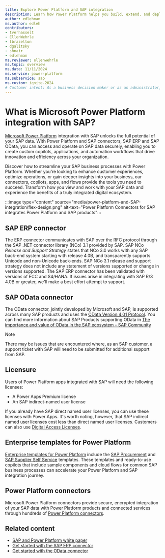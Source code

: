 ```yaml
---
title: Explore Power Platform and SAP integration
description: Learn how Power Platform helps you build, extend, and deploy solutions that interact with SAP to improve daily workflows.
author: edlehman
ms.author: edleh
contributors: 
- tverhasselt
- EllenWehrle
- tbrazelton
- dgalitsky
- shnair
- edlehman
ms.reviewer: ellenwehrle
ms.topic: overview
ms.date: 11/11/2024
ms.service: power-platform
ms.subservice: sap
ms.custom: ignite-2024
# Customer intent: As a business decision maker or as an administrator, I want to learn about Power Platform integration with SAP so I can discover how to integrate and streamline my organization's SAP data and workflows with other system data in Power Platform to give my organization's users a better work experience that leads to saved time, fewer mistakes, and improved data quality and insights.
---
```


# What is Microsoft Power Platform integration with SAP?

[Microsoft Power Platform](/power-platform/) integration with SAP unlocks the full potential of your SAP data. With Power Platform and SAP connectors, SAP ERP and SAP OData, you can access and operate on SAP data securely, enabling you to create custom copilots, applications, and automation workflows that drive innovation and efficiency across your organization.

Discover how to streamline your SAP business processes with Power Platform. Whether you're looking to enhance customer experiences, optimize operations, or gain deeper insights into your business, our connectors, copilots, apps, and flows provide the tools you need to succeed. Transform how you view and work with your SAP data and experience the benefits of a truly integrated digital ecosystem.

:::image type="content" source="media/power-platform-and-SAP-integration/flex-design.png" alt-text="Power Platform Connectors for SAP integrates Power Platform and SAP products":::

## SAP ERP connector

The ERP connector communicates with SAP over the RFC protocol through the SAP .NET connector library (NCo) 3.1 provided by SAP. SAP NCo *Release and Support Strategy* states that NCo 3.0 works with any SAP back-end system starting with release 4.0B, and transparently supports Unicode and non-Unicode back-ends. SAP NCo 3.1 release and support strategy does not include any statement of versions supported or change in versions supported. The SAP ERP connector has been validated with versions of ECC and S4/HANA. If issues arise in integrating with SAP R/3 4.0B or greater, we'll make a best effort attempt to support.

## SAP OData connector

The OData connector, jointly developed by Microsoft and SAP, is supported across many SAP products and uses the [OData Version 4.01 Protocol](https://docs.oasis-open.org/odata/odata/v4.01/odata-v4.01-part1-protocol.html). You can find more information about SAP Products supporting OData in [The importance and value of OData in the SAP ecosystem - SAP Community](https://community.sap.com/t5/technology-blogs-by-sap/the-importance-and-value-of-odata-in-the-sap-ecosystem/ba-p/13492946)

> [!NOTE]
>There may be issues that are encountered where, as an SAP customer, a support ticket with SAP will need to be submitted for additional support from SAP.

## Licensure

Users of Power Platform apps integrated with SAP will need the following licenses:

- A Power Apps Premium license
- An SAP indirect-named user license

If you already have SAP direct named user licenses, you can use these licenses with Power Apps. It's worth noting, however, that SAP indirect named user licenses cost less than direct named user licenses. Customers can also use [Digital Access Licenses](https://help.sap.com/docs/SAP_S4HANA_ON-PREMISE/999033817c60412f88303c6d6a80c348/4786b16cae0047279eac879b7701d044.html?version=2021.001&locale=en-US).

## Enterprise templates for Power Platform

[Enterprise templates for Power Platform](../../enterprise-templates/overview.md) include the [SAP Procurement](../../enterprise-templates/finance/sap-procurement/overview.md) and [SAP Supplier Self Service](../../enterprise-templates/finance/sap-supplier-self-service/overview.md) templates. These templates and ready-to-use copilots that include sample components and cloud flows for common SAP business processes can accelerate your Power Platform and SAP integration journey.

## Power Platform connectors

Microsoft Power Platform connectors provide secure, encrypted integration of your SAP data with Power Platform products and connected services through hundreds of [Power Platform connectors](/connectors/).

## Related content

- [SAP and Power Platform white paper](https://go.microsoft.com/fwlink/?linkid=2294900)
- [Get started with the SAP ERP connector](../connect/sap-erp-connector.md)
- [Get started with the OData connector](../connect/sap-odata-connector.md)
